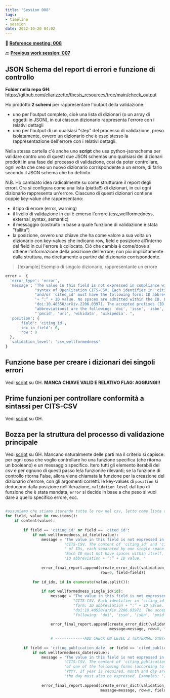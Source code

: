 ```yaml
---
title: "Session 008"
tags:
- timeline
- session
date: 2022-10-20 04:02
---
```

<span 
		class='ob-timelines'
		data-date="2022-10-20-00">
</span>

👥 [**Reference meeting: 008**](notes/meetings/meeting%20008.md)

🔙 [**Previous work session: 007**](notes/sessions/session%20007.md)

## JSON Schema del report di errori e funzione di controllo

**Folder nella repo GH**: https://github.com/eliarizzetto/thesis_resources/tree/main/check_output

Ho prodotto **2 schemi** per rappresentare l'output della validazione:
* uno per l'output completo, cioè una lista di dizionari (o un array di oggetti in JSON), in cui ciascun dizionario rappresenta l'errore con i relativi dettagli
* uno per l'output di un qualsiasi "step" del processo di validazione, preso isolatamente, ovvero un dizionario che è esso stesso la rappresentazione dell'errore con i relativi dettagli.

Nella stessa cartella c'è anche uno **script** che usa python-jsonschema per validare contro uno di questi due JSON schemas uno qualsiasi dei dizionari prodotti in una fase del processo di validazione, così da poter controllare, ogni volta che creo un nuovo dizionario corrispondente a un errore, di farlo secondo il JSON schema che ho definito. 

N.B. Ho cambiato idea radicalmente su come strutturare il report degli errori. Ora si configura come una lista (piatta!!) di dizionari, in cui ogni dizionario rappresenta un'errore. Ciascuno di questi dizionari contiene coppie key-value che rappresentano:
* il tipo di errore (error, warning)
* il livello di validazione in cui è emerso l'errore (csv_wellformedness, external_syntax, semantic)
* il messaggio (costruito in base a quale funzione di validazione è stata "fallita")
* la posizione, ovvero una chiave che ha come valore a sua volta un dizionario con key-values che indicano row, field e posizione all'interno del field in cui l'errore è collocato. Ciò che cambia è come/dove si ottiene l'informazione della posizione dell'errore; non più implicitamente dalla struttura, ma direttamente a partire dal dizionario corrispondente.

> [!example] Esempio di singolo dizionario, rappresentante un errore

```python {title="Un esempio di dizionario per un errore"}
error =  {
  'error_type': 'error',
  'message': 'The value in this field is not expressed in compliance with the '
             "syntax of OpenCitation CITS-CSV. Each identifier in 'citing_id' "
             "and/or 'cited_id' must have the following form: ID abbreviation "
             '+ “:” + ID value. No spaces are admitted within the ID. Example: '
             'doi:10.48550/arXiv.2206.03971. The accepted prefixes (ID '
             "abbreviations) are the following: 'doi', 'issn', 'isbn', 'pmid', "
             "'pmcid', 'url', 'wikidata', 'wikipedia'. ",
  'position': {
	  'field': 'citing_id', 
	  'idx_in_field': 0, 
	  'row': 0
  },
  'validation_level': 'csv_wellformedness'
}
```

## Funzione base per creare i dizionari dei singoli errori

Vedi [script](https://github.com/eliarizzetto/thesis_resources/blob/17c4967d10395f15a98d4c23677587443d72e534/CITS/create_report.py) su GH. **MANCA CHIAVE VALID E RELATIVO FLAG: AGGIUNGI!!**


## Prime funzioni per controllare conformità a sintassi per CITS-CSV
Vedi [script](https://github.com/eliarizzetto/thesis_resources/blob/17c4967d10395f15a98d4c23677587443d72e534/CITS/validation_functions.py) su GH. 

## Bozza per la struttura del processo di validazione principale

Vedi [script](https://github.com/eliarizzetto/thesis_resources/blob/17c4967d10395f15a98d4c23677587443d72e534/CITS/validate_cits.py) su GH. Mancano naturalmente delle parti ma il criterio si capisce: per ogni cosa che voglio controllare ho una funzione specifica (che ritorna un booleano) e un messaggio specifico. Itero tutti gli elemento iterabili del csv e per ognuno di questi passo le/a funzioni/e rilevanti; se la funzione di controllo ritorna False, allora viene chiamata la funzione per la creazione del dizionario d'errore, con gli argomenti corretti: le key-values di  `position`  si deducono dalla posizione nell'iterazione, `validation_level` dal tipo di funzione che è stata mandata, `error` si decide in base a che peso si vuol dare a quello specifico errore, ecc.


```python {title="La bozza della struttura per il processo di validazione (CITS-CSV)"}

#assumiamo che stiamo iterando tutte le row nel csv, letto come lista di dizionari (le rows)
for field, value in row.items():  
    if content(value):  
  
        if field == 'citing_id' or field == 'cited_id':  
            if not wellformedness_id_field(value):  
                message = "The value in this field is not expressed in compliance with the syntax of OpenCitation " \  
                          "CITS-CSV. The content of 'citing_id' and 'cited_id' must be either a single ID or a sequence" \  
                          " of IDs, each separated by one single space character (Unicode Character “SPACE”, U+0020). " \  
                          "Each ID must not have spaces within itself, and must be of the following form: " \  
                          "ID abbreviation + “:” + ID value. "  
  
                error_final_report.append(create_error_dict(validation_level='csv_wellformedness', error_type='error', message=message,  
                                          row=0, field=field))  
  
            for id_idx, id in enumerate(value.split()):  
  
                if not wellformedness_single_id(id):  
                    message = "The value in this field is not expressed in compliance with the syntax of OpenCitation " \  
                              "CITS-CSV. Each identifier in 'citing_id' and/or 'cited_id' must have the following " \  
                              "form: ID abbreviation + “:” + ID value. No spaces are admitted within the ID. Example: " \  
                              "doi:10.48550/arXiv.2206.03971. The accepted prefixes (ID abbreviations) are the " \  
                              "following: 'doi', 'issn', 'isbn', 'pmid', 'pmcid', 'url', 'wikidata', 'wikipedia'. "  
  
                    error_final_report.append(create_error_dict(validation_level='csv_wellformedness', error_type='error',  
                                              message=message, row=0, field=field, idx_in_field=id_idx))  
  
                    # -------------ADD CHECK ON LEVEL 2 (EXTERNAL SYNTAX) AND 3 (SEMANTICS) FOR THE SINGLE IDs  
  
        if field == 'citing_publication_date' or field == 'cited_publication_date':  
            if not wellformedness_date(value):  
                message = "The value in this field is not expressed in compliance with the syntax of OpenCitation " \  
                          "CITS-CSV. The content of 'citing_publication_date' and/or 'cited_publication_date' must be " \  
                          "of one of the following forms (according to standard ISO 86014): YYYY-MM-DD, YYYY-MM, " \  
                          "YYYY. If year is required, month and day are optional. If the day is expressed, " \  
                          "the day must also be expressed. Examples: '2000'; '2000-04'; '2000-04-27'."  
  
                error_final_report.append(create_error_dict(validation_level='csv_wellformedness', error_type='error',  
                                          message=message, row=0, field=field))
```

